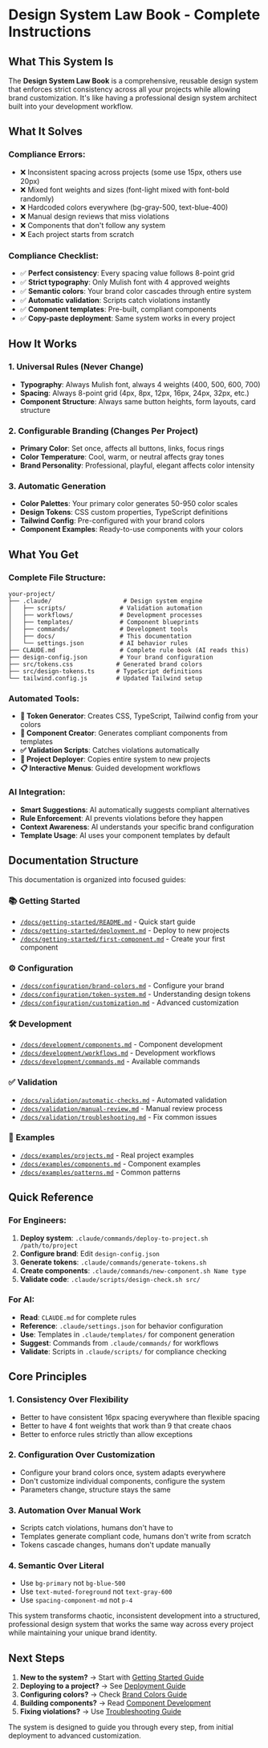 # Design System Law Book - Complete Instructions

## What This System Is

The **Design System Law Book** is a comprehensive, reusable design system that enforces strict consistency across all your projects while allowing brand customization. It's like having a professional design system architect built into your development workflow.

## What It Solves

### Compliance Errors:
- ❌ Inconsistent spacing across projects (some use 15px, others use 20px)
- ❌ Mixed font weights and sizes (font-light mixed with font-bold randomly)
- ❌ Hardcoded colors everywhere (bg-gray-500, text-blue-400)
- ❌ Manual design reviews that miss violations
- ❌ Components that don't follow any system
- ❌ Each project starts from scratch

### Compliance Checklist:
- ✅ **Perfect consistency**: Every spacing value follows 8-point grid
- ✅ **Strict typography**: Only Mulish font with 4 approved weights
- ✅ **Semantic colors**: Your brand color cascades through entire system
- ✅ **Automatic validation**: Scripts catch violations instantly
- ✅ **Component templates**: Pre-built, compliant components
- ✅ **Copy-paste deployment**: Same system works in every project

## How It Works

### 1. **Universal Rules (Never Change)**
- **Typography**: Always Mulish font, always 4 weights (400, 500, 600, 700)
- **Spacing**: Always 8-point grid (4px, 8px, 12px, 16px, 24px, 32px, etc.)
- **Component Structure**: Always same button heights, form layouts, card structure

### 2. **Configurable Branding (Changes Per Project)**
- **Primary Color**: Set once, affects all buttons, links, focus rings
- **Color Temperature**: Cool, warm, or neutral affects gray tones
- **Brand Personality**: Professional, playful, elegant affects color intensity

### 3. **Automatic Generation**
- **Color Palettes**: Your primary color generates 50-950 color scales
- **Design Tokens**: CSS custom properties, TypeScript definitions
- **Tailwind Config**: Pre-configured with your brand colors
- **Component Examples**: Ready-to-use components with your colors

## What You Get

### Complete File Structure:
```
your-project/
├── .claude/                    # Design system engine
│   ├── scripts/               # Validation automation
│   ├── workflows/             # Development processes
│   ├── templates/             # Component blueprints
│   ├── commands/              # Development tools
│   ├── docs/                  # This documentation
│   └── settings.json          # AI behavior rules
├── CLAUDE.md                  # Complete rule book (AI reads this)
├── design-config.json         # Your brand configuration
├── src/tokens.css            # Generated brand colors
├── src/design-tokens.ts      # TypeScript definitions
└── tailwind.config.js        # Updated Tailwind setup
```

### Automated Tools:
- **🎨 Token Generator**: Creates CSS, TypeScript, Tailwind config from your colors
- **🧩 Component Creator**: Generates compliant components from templates
- **✅ Validation Scripts**: Catches violations automatically
- **🔄 Project Deployer**: Copies entire system to new projects
- **📋 Interactive Menus**: Guided development workflows

### AI Integration:
- **Smart Suggestions**: AI automatically suggests compliant alternatives
- **Rule Enforcement**: AI prevents violations before they happen
- **Context Awareness**: AI understands your specific brand configuration
- **Template Usage**: AI uses your component templates by default

## Documentation Structure

This documentation is organized into focused guides:

### 📚 **Getting Started**
- [`/docs/getting-started/README.md`](./getting-started/README.md) - Quick start guide
- [`/docs/getting-started/deployment.md`](./getting-started/deployment.md) - Deploy to new projects
- [`/docs/getting-started/first-component.md`](./getting-started/first-component.md) - Create your first component

### ⚙️ **Configuration**
- [`/docs/configuration/brand-colors.md`](./configuration/brand-colors.md) - Configure your brand
- [`/docs/configuration/token-system.md`](./configuration/token-system.md) - Understanding design tokens
- [`/docs/configuration/customization.md`](./configuration/customization.md) - Advanced customization

### 🛠️ **Development**
- [`/docs/development/components.md`](./development/components.md) - Component development
- [`/docs/development/workflows.md`](./development/workflows.md) - Development workflows
- [`/docs/development/commands.md`](./development/commands.md) - Available commands

### ✅ **Validation**
- [`/docs/validation/automatic-checks.md`](./validation/automatic-checks.md) - Automated validation
- [`/docs/validation/manual-review.md`](./validation/manual-review.md) - Manual review process
- [`/docs/validation/troubleshooting.md`](./validation/troubleshooting.md) - Fix common issues

### 📖 **Examples**
- [`/docs/examples/projects.md`](./examples/projects.md) - Real project examples
- [`/docs/examples/components.md`](./examples/components.md) - Component examples
- [`/docs/examples/patterns.md`](./examples/patterns.md) - Common patterns

## Quick Reference

### For Engineers:
1. **Deploy system**: `.claude/commands/deploy-to-project.sh /path/to/project`
2. **Configure brand**: Edit `design-config.json`
3. **Generate tokens**: `.claude/commands/generate-tokens.sh`
4. **Create components**: `.claude/commands/new-component.sh Name type`
5. **Validate code**: `.claude/scripts/design-check.sh src/`

### For AI:
- **Read**: `CLAUDE.md` for complete rules
- **Reference**: `.claude/settings.json` for behavior configuration
- **Use**: Templates in `.claude/templates/` for component generation
- **Suggest**: Commands from `.claude/commands/` for workflows
- **Validate**: Scripts in `.claude/scripts/` for compliance checking

## Core Principles

### 1. **Consistency Over Flexibility**
- Better to have consistent 16px spacing everywhere than flexible spacing
- Better to have 4 font weights that work than 9 that create chaos
- Better to enforce rules strictly than allow exceptions

### 2. **Configuration Over Customization**
- Configure your brand colors once, system adapts everywhere
- Don't customize individual components, configure the system
- Parameters change, structure stays the same

### 3. **Automation Over Manual Work**
- Scripts catch violations, humans don't have to
- Templates generate compliant code, humans don't write from scratch
- Tokens cascade changes, humans don't update manually

### 4. **Semantic Over Literal**
- Use `bg-primary` not `bg-blue-500`
- Use `text-muted-foreground` not `text-gray-600`
- Use `spacing-component-md` not `p-4`

This system transforms chaotic, inconsistent development into a structured, professional design system that works the same way across every project while maintaining your unique brand identity.

## Next Steps

1. **New to the system?** → Start with [Getting Started Guide](./getting-started/README.md)
2. **Deploying to a project?** → See [Deployment Guide](./getting-started/deployment.md)
3. **Configuring colors?** → Check [Brand Colors Guide](./configuration/brand-colors.md)
4. **Building components?** → Read [Component Development](./development/components.md)
5. **Fixing violations?** → Use [Troubleshooting Guide](./validation/troubleshooting.md)

The system is designed to guide you through every step, from initial deployment to advanced customization.
